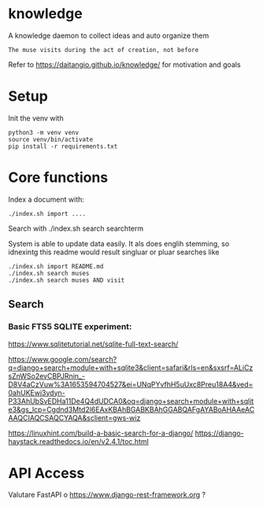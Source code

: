 # knowledge
A knowledge daemon to collect ideas and auto organize them

    The muse visits during the act of creation, not before

Refer to https://daitangio.github.io/knowledge/ for motivation and goals

# Setup
Init the venv with

    python3 -m venv venv
    source venv/bin/activate
    pip install -r requirements.txt

# Core functions

Index a document with:

    ./index.sh import ....

Search with
    ./index.sh search searchterm

System is able to update data easily.
It als does englih stemming, so idnexintg this readme would result singluar or pluar searches like

    ./index.sh import README.md
    ./index.sh search muses
    ./index.sh search muses AND visit

## Search

### Basic FTS5 SQLITE experiment:
https://www.sqlitetutorial.net/sqlite-full-text-search/


https://www.google.com/search?q=django+search+module+with+sqlite3&client=safari&rls=en&sxsrf=ALiCzsZnWSo2evCBPJRnin_-D8V4aCzVuw%3A1653594704527&ei=UNqPYvfhH5uUxc8Preu18A4&ved=0ahUKEwj3ydyn-P33AhUbSvEDHa11De4Q4dUDCA0&oq=django+search+module+with+sqlite3&gs_lcp=Cgdnd3Mtd2l6EAxKBAhBGABKBAhGGABQAFgAYABoAHAAeACAAQCIAQCSAQCYAQA&sclient=gws-wiz

https://linuxhint.com/build-a-basic-search-for-a-django/
https://django-haystack.readthedocs.io/en/v2.4.1/toc.html


# API Access
Valutare FastAPI o https://www.django-rest-framework.org ?